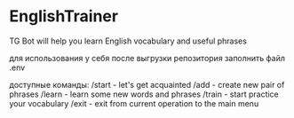    # EnglishTrainer
TG Bot will help you learn English vocabulary and useful phrases

для использования у себя после выгрузки репозитория заполнить файл .env

доступные команды:
/start - let's get acquainted
/add - create new pair of phrases
/learn - learn some new words and phrases
/train - start practice your vocabulary
/exit - exit from current operation to the main menu
